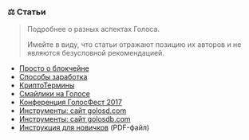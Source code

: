 ### ⚖️ Статьи

> Подробнее о разных аспектах Голоса.  
>   
> Имейте в виду, что статьи отражают позицию их авторов и не являются безусловной рекомендацией.

* [Просто о блокчейне](/1-introduction/prosto-o-blokcheine.md)
* [Способы заработка](/1-introduction/zarabotok.md)
* [КриптоТермины](/1-introduction/kriptotermini.md)
* [Смайлики на Голосе](/1-introduction/smailiki-na-golose.md)
* [Конференция ГолосФест 2017](/3-guides/aktualnoe/golosfest.md)
* [Инструменты: сайт golosd.com](/1-introduction/instrumenti-golosdcom.md)
* [Инструменты: сайт golosdb.com](/1-introduction/instrumenti-golosdbcom.md)
* [Инструкция для новичков](/1-introduction/instruktsiya-dlya-novichkov-pdf.md) \(PDF-файл\)
